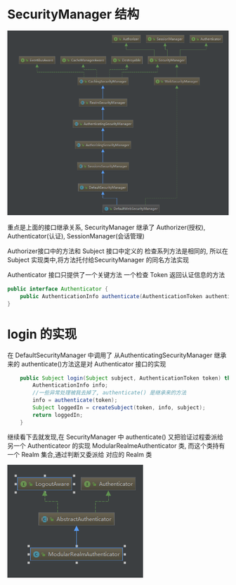 # SecurityManager 结构
![](../imgs/SecurityManager.PNG)

重点是上面的接口继承关系, SecurityManager 继承了 Authorizer(授权), Authenticator(认证), SessionManager(会话管理)

Authorizer接口中的方法和 Subject 接口中定义的 检查系列方法是相同的, 所以在 Subject 实现类中,将方法托付给SecurityManager 的同名方法实现

Authenticator 接口只提供了一个关键方法
一个检查 Token 返回认证信息的方法
```java
public interface Authenticator {
    public AuthenticationInfo authenticate(AuthenticationToken authenticationToken)throws AuthenticationException;
}
```

# login 的实现
在 DefaultSecurityManager 中调用了 从AuthenticatingSecurityManager 继承来的  authenticate()方法这是对 Authenticator 接口的实现
```java
    public Subject login(Subject subject, AuthenticationToken token) throws AuthenticationException {
        AuthenticationInfo info;
        //一些异常处理被我去掉了, authenticate() 是继承来的方法
        info = authenticate(token);
        Subject loggedIn = createSubject(token, info, subject);
        return loggedIn;
    }
```

继续看下去就发现,在 SecurityManager 中 authenticate() 又把验证过程委派给另一个 Authenticateor 的实现 ModularRealmeAuthenticator 类, 而这个类持有一个 Realm 集合,通过判断又委派给 对应的 Realm 类

![](../imgs/Authenticator.PNG)